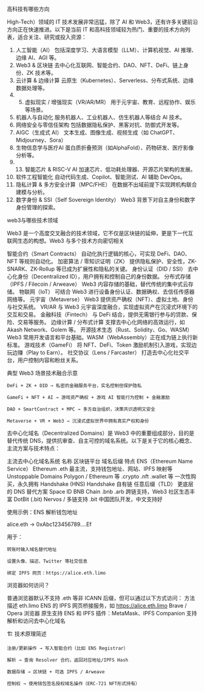 
高科技有哪些方向


High-Tech）领域的 IT 技术发展非常迅猛，除了 AI 和 Web3，还有许多关键前沿方向正在快速推进。以下是当前 IT 和高科技领域较为热门、重要的技术方向列表，适合关注、研究或投入资源：



1. 人工智能（AI）	包括深度学习、大语言模型（LLM）、计算机视觉、AI 推理、边缘 AI、AGI 等。
2. Web3 & 区块链	去中心化互联网、智能合约、DAO、NFT、DeFi、链上身份、ZK 技术等。
3. 云计算 & 边缘计算	云原生（Kubernetes）、Serverless、分布式系统、边缘数据处理等。
4. 5. 虚拟现实 / 增强现实（VR/AR/MR）	用于元宇宙、教育、远程协作、娱乐等场景。
8. 机器人与自动化	服务机器人、工业机器人、仿生机器人等结合 AI 技术。
9. 网络安全与零信任架构	包括数据隐私保护、黑客对抗、防御式开发等。
10. AIGC（生成式 AI）	文本生成、图像生成、视频生成（如 ChatGPT、Midjourney、Sora）
11. 生物信息学与医疗AI	蛋白质折叠预测（如AlphaFold）、药物研发、医疗影像分析等。
12. 13. 智能芯片 & RISC-V	AI 加速芯片、低功耗处理器、开源芯片架构的发展。
14. 软件工程智能化	自动代码生成、Copilot、智能测试、AI 辅助 DevOps。
15. 隐私计算 & 多方安全计算（MPC/FHE）	在数据不出域前提下实现跨机构联合建模与分析。
16. 数字身份 & SSI（Self Sovereign Identity）	Web3 背景下对自主身份和数字身份管理的探索。



web3与哪些技术领域
 

Web3 是一个高度交叉融合的技术领域，它不仅是区块链的延伸，更是下一代互联网生态的构想。Web3 与多个技术方向密切相关

智能合约（Smart Contracts）	自动化执行逻辑的核心，可实现 DeFi、DAO、NFT 等规则自动化。
加密算法 / 零知识证明（ZK）	提供隐私保护、安全性，ZK-SNARK、ZK-Rollup 等已成为扩展性和隐私的关键。
身份认证（DID / SSI）	去中心化身份（Decentralized ID），用户拥有和控制自己的身份数据。
分布式存储（IPFS / Filecoin / Arweave）	Web3 内容存储的基础，替代传统的集中式云存储。
物联网（IoT）	可结合 Web3 进行设备身份认证、数据确权、去信任传感器网络等。
元宇宙（Metaverse）	Web3 提供资产确权（NFT）、虚拟土地、身份与社交系统。
VR/AR	与 Web3 元宇宙深度融合，实现虚拟资产在沉浸式环境下的交互和交易。
金融科技（Fintech）	与 DeFi 结合，提供无需银行参与的贷款、保险、交易等服务。
边缘计算 / 分布式计算	支撑去中心化网络的高效运行，如 Akash Network、Golem 等。
开源技术生态（Rust、Solidity、Go、WASM）	Web3 常用开发语言和平台基础。WASM（WebAssembly）正在成为链上执行新标准。
游戏技术（GameFi）	将 NFT、DeFi、Token 激励机制引入游戏，实现边玩边赚（Play to Earn）。
社交协议（Lens / Farcaster）	打造去中心化社交平台，用户控制内容和粉丝关系。


典型 Web3 场景技术融合示意

    DeFi + ZK + DID → 私密的金融服务平台，实名控制但保护隐私

    GameFi + NFT + AI → 游戏资产确权 + 游戏 AI 智能行为控制 + 金融激励

    DAO + SmartContract + MPC → 多方自治组织，决策共识透明又安全

    Metaverse + VR + Web3 → 沉浸式虚拟世界中拥有真实产权和身份


去中心化域名（Decentralized Domains）是 Web3 中的重要组成部分，目的是替代传统 DNS，提供抗审查、自主可控的域名系统。以下是关于它的核心概念、主流方案与技术特点：

主流去中心化域名系统
名称	区块链平台	域名后缀	特点
ENS（Ethereum Name Service）	Ethereum	.eth	最主流，支持钱包地址、网站、IPFS 映射等
Unstoppable Domains	Polygon / Ethereum 等	.crypto .nft .wallet 等	一次性购买，永久拥有
Handshake (HNS)	Handshake 自有链	任意后缀（TLD）	更底层的 DNS 替代方案
Space ID	BNB Chain	.bnb .arb	跨链支持，Web3 社区生态丰富
DotBit (.bit)	Nervos / 多链支持	.bit	中国团队开发，中文支持好


使用示例：ENS 解析钱包地址

alice.eth → 0xAbc123456789....Ef

用于：

    转账时输入域名替代地址

    设置头像、描述、Twitter 等社交信息

    绑定 IPFS 网页：https://alice.eth.limo


浏览器如何访问？

普通浏览器默认不支持 .eth 等非 ICANN 后缀，但可以通过以下方式访问：
方法	描述
eth.limo	ENS 的 IPFS 网页桥接服务，如 https://alice.eth.limo
Brave / Opera 浏览器	原生支持 ENS 和 IPFS
插件：MetaMask、IPFS Companion	支持解析和访问去中心化域名


🏗️ 技术原理简述

    注册/更新操作 → 写入智能合约（比如 ENS Registrar）

    解析 → 查询 Resolver 合约，返回对应地址/IPFS Hash

    数据存储 → 区块链 + 可选 IPFS / Arweave

    控制权 → 使用钱包签名授权域名操作（ERC-721 NFT形式持有）